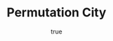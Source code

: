 ---
title: "Permutation City"
bookCover: "/assets/book-covers/permutation-city.jpg"
slug: "permutation-city"
bookAuthor: "Greg Egan"
rating: 10
done: false
tags: []
summary: false
detailedNotes: false
amazonLink: ""
author:
  name: Rico Trebeljahr
  picture: "/assets/blog/profile.jpeg"
---